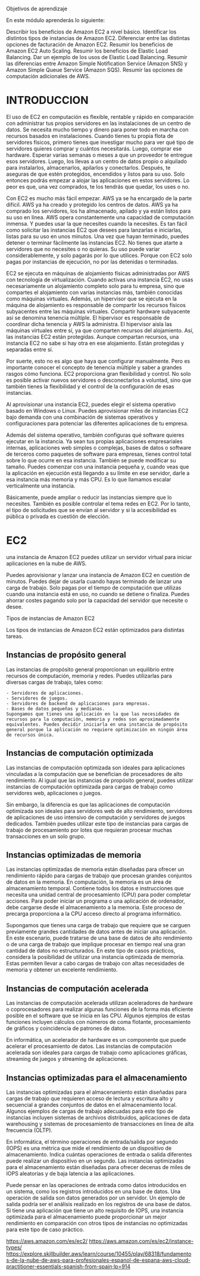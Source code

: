 Objetivos de aprendizaje

En este módulo aprenderás lo siguiente:

Describir los beneficios de Amazon EC2 a nivel básico.
Identificar los distintos tipos de instancias de Amazon EC2.
Diferenciar entre las distintas opciones de facturación de Amazon EC2.
Resumir los beneficios de Amazon EC2 Auto Scaling.
Resumir los beneficios de Elastic Load Balancing.
Dar un ejemplo de los usos de Elastic Load Balancing.
Resumir las diferencias entre Amazon Simple Notification Service (Amazon SNS) y Amazon Simple Queue Service (Amazon SQS).
Resumir las opciones de computación adicionales de AWS.

# INTRODUCCION

El uso de EC2 en computación es flexible, rentable y rápido en comparación con administrar tus propios servidores en las instalaciones de un centro de datos. Se necesita mucho tiempo y dinero para poner todo en marcha con recursos basados en instalaciones. Cuando tienes tu propia flota de servidores físicos, primero tienes que investigar mucho para ver qué tipo de servidores quieres comprar y cuántos necesitarás. Luego, comprar ese hardware. Esperar varias semanas o meses a que un proveedor te entregue esos servidores. Luego, los llevas a un centro de datos propio o alquilado para instalarlos, almacenarlos, apilarlos y conectarlos. Después, te aseguras de que estén protegidos, encendidos y listos para su uso. Solo entonces podrás empezar a alojar las aplicaciones en estos servidores. Lo peor es que, una vez comprados, te los tendrás que quedar, los uses o no. 

Con EC2 es mucho más fácil empezar. AWS ya se ha encargado de la parte difícil. AWS ya ha creado y protegido los centros de datos. AWS ya ha comprado los servidores, los ha almacenado, apilado y ya están listos para su uso en línea. AWS opera constantemente una capacidad de computación inmensa. Y puedes usar la que necesites cuando la necesites. Es tan fácil como solicitar las instancias EC2 que desees para lanzarlas e iniciarlas, listas para su uso en unos minutos. Una vez que hayan terminado, puedes detener o terminar fácilmente las instancias EC2. No tienes que atarte a servidores que no necesites o no quieras. Su uso puede variar considerablemente, y solo pagarás por lo que utilices. Porque con EC2 solo pagas por instancias de ejecución, no por las detenidas o terminadas. 

EC2 se ejecuta en máquinas de alojamiento físicas administradas por AWS con tecnología de virtualización. Cuando activas una instancia EC2, no usas necesariamente un alojamiento completo solo para tu empresa, sino que compartes el alojamiento con varias instancias más, también conocidas como máquinas virtuales. Además, un hipervisor que se ejecuta en la máquina de alojamiento es responsable de compartir los recursos físicos subyacentes entre las máquinas virtuales. Compartir hardware subyacente así se denomina tenencia múltiple. El hipervisor es responsable de coordinar dicha tenencia y AWS la administra. El hipervisor aisla las máquinas virtuales entre sí, ya que comparten recursos del alojamiento. Así, las instancias EC2 están protegidas. Aunque compartan recursos, una instancia EC2 no sabe si hay otra en ese alojamiento. Están protegidas y separadas entre sí. 

Por suerte, esto no es algo que haya que configurar manualmente. Pero es importante conocer el concepto de tenencia múltiple y saber a grandes rasgos cómo funciona. EC2 proporciona gran flexibilidad y control. No solo es posible activar nuevos servidores o desconectarlos a voluntad, sino que también tienes la flexibilidad y el control de la configuración de esas instancias. 

Al aprovisionar una instancia EC2, puedes elegir el sistema operativo basado en Windows o Linux. Puedes aprovisionar miles de instancias EC2 bajo demanda con una combinación de sistemas operativos y configuraciones para potenciar las diferentes aplicaciones de tu empresa. 

Además del sistema operativo, también configuras qué software quieres ejecutar en la instancia. Ya sean tus propias aplicaciones empresariales internas, aplicaciones web simples o complejas, bases de datos o software de terceros como paquetes de software para empresas, tienes control total sobre lo que ocurre en esa instancia. También se puede modificar su tamaño. Puedes comenzar con una instancia pequeña y, cuando veas que la aplicación en ejecución está llegando a su límite en ese servidor, darle a esa instancia más memoria y más CPU. Es lo que llamamos escalar verticalmente una instancia. 

Básicamente, puede ampliar o reducir las instancias siempre que lo necesites. También es posible controlar el tema redes en EC2. Por lo tanto, el tipo de solicitudes que se envían al servidor y si la accesibilidad es pública o privada es cuestión de elección. 

# EC2

una instancia de Amazon EC2 puedes utilizar un servidor virtual para iniciar aplicaciones en la nube de AWS.

Puedes aprovisionar y lanzar una instancia de Amazon EC2 en cuestión de minutos.
Puedes dejar de usarla cuando hayas terminado de lanzar una carga de trabajo.
Solo pagas por el tiempo de computación que utilizas cuando una instancia está en uso, no cuando se detiene o finaliza.
Puedes ahorrar costes pagando solo por la capacidad del servidor que necesite o desee.


Tipos de instancias de Amazon EC2

Los tipos de instancias de Amazon EC2 están optimizados para distintas tareas. 


## Instancias de propósito general

Las instancias de propósito general proporcionan un equilibrio entre recursos de computación, memoria y redes. Puedes utilizarlas para diversas cargas de trabajo, tales como:

    - Servidores de aplicaciones.
    - Servidores de juegos.
    - Servidores de backend de aplicaciones para empresas.
    - Bases de datos pequeñas y medianas.
    Supongamos que tienes una aplicación en la que las necesidades de recursos para la computación, memoria y redes son aproximadamente equivalentes. Puedes decidir iniciarla en una instancia de propósito general porque la aplicación no requiere optimización en ningún área de recursos única.

## Instancias de computación optimizada

Las instancias de computación optimizada son ideales para aplicaciones vinculadas a la computación que se benefician de procesadores de alto rendimiento. Al igual que las instancias de propósito general, puedes utilizar instancias de computación optimizada para cargas de trabajo como servidores web, aplicaciones o juegos.

Sin embargo, la diferencia es que las aplicaciones de computación optimizada son ideales para servidores web de alto rendimiento, servidores de aplicaciones de uso intensivo de computación y servidores de juegos dedicados. También puedes utilizar este tipo de instancias para cargas de trabajo de procesamiento por lotes que requieran procesar muchas transacciones en un solo grupo.

## Instancias optimizadas de memoria

Las instancias optimizadas de memoria están diseñadas para ofrecer un rendimiento rápido para cargas de trabajo que procesan grandes conjuntos de datos en la memoria. En computación, la memoria es un área de almacenamiento temporal. Contiene todos los datos e instrucciones que necesita una unidad central de procesamiento (CPU) para poder completar acciones. Para poder iniciar un programa o una aplicación de ordenador, debe cargarse desde el almacenamiento a la memoria. Este proceso de precarga proporciona a la CPU acceso directo al programa informático.

Supongamos que tienes una carga de trabajo que requiere que se carguen previamente grandes cantidades de datos antes de iniciar una aplicación. En este escenario, puede tratarse de una base de datos de alto rendimiento o de una carga de trabajo que implique procesar en tiempo real una gran cantidad de datos no estructurados. En este tipo de casos prácticos, considera la posibilidad de utilizar una instancia optimizada de memoria. Estas permiten llevar a cabo cargas de trabajo con altas necesidades de memoria y obtener un excelente rendimiento.

## Instancias de computación acelerada

Las instancias de computación acelerada utilizan aceleradores de hardware o coprocesadores para realizar algunas funciones de la forma más eficiente posible en el software que se inicia en las CPU. Algunos ejemplos de estas funciones incluyen cálculos con números de coma flotante, procesamiento de gráficos y coincidencia de patrones de datos.

En informática, un acelerador de hardware es un componente que puede acelerar el procesamiento de datos. Las instancias de computación acelerada son ideales para cargas de trabajo como aplicaciones gráficas, streaming de juegos y streaming de aplicaciones.

## Instancias optimizadas para el almacenamiento

Las instancias optimizadas para el almacenamiento están diseñadas para cargas de trabajo que requieren acceso de lectura y escritura alto y secuencial a grandes conjuntos de datos en el almacenamiento local. Algunos ejemplos de cargas de trabajo adecuadas para este tipo de instancias incluyen sistemas de archivos distribuidos, aplicaciones de data warehousing y sistemas de procesamiento de transacciones en línea de alta frecuencia (OLTP).

En informática, el término operaciones de entrada/salida por segundo (IOPS) es una métrica que mide el rendimiento de un dispositivo de almacenamiento. Indica cuántas operaciones de entrada o salida diferentes puede realizar un dispositivo en un segundo. Las instancias optimizadas para el almacenamiento están diseñadas para ofrecer decenas de miles de IOPS aleatorias y de baja latencia a las aplicaciones. 

Puede pensar en las operaciones de entrada como datos introducidos en un sistema, como los registros introducidos en una base de datos. Una operación de salida son datos generados por un servidor. Un ejemplo de salida podría ser el análisis realizado en los registros de una base de datos. Si tiene una aplicación que tiene un alto requisito de IOPS, una instancia optimizada para el almacenamiento puede proporcionar un mejor rendimiento en comparación con otros tipos de instancias no optimizadas para este tipo de caso práctico.

https://aws.amazon.com/es/ec2/
https://aws.amazon.com/es/ec2/instance-types/
https://explore.skillbuilder.aws/learn/course/10455/play/68318/fundamentos-de-la-nube-de-aws-para-profesionales-espanol-de-espana-aws-cloud-practitioner-essentials-spanish-from-spain;lp=914








